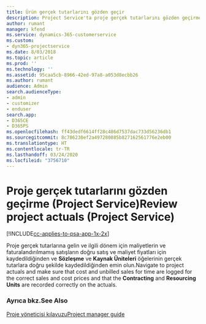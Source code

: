 ```yaml
---
title: Ürün gerçek tutarlarını gözden geçir
description: Project Service'ta proje gerçek tutarlarını gözden geçirme
author: rumant
manager: kfend
ms.service: dynamics-365-customerservice
ms.custom:
- dyn365-projectservice
ms.date: 8/03/2018
ms.topic: article
ms.prod: ''
ms.technology: ''
ms.assetid: 95caa5cb-8966-42ed-97a8-a053d8ecbb26
ms.author: rumant
audience: Admin
search.audienceType:
- admin
- customizer
- enduser
search.app:
- D365CE
- D365PS
ms.openlocfilehash: ff43dedf6614ff28c486d7537dac733d56236db1
ms.sourcegitcommit: 8c786230ef2a497280885b827162561776e2eb00
ms.translationtype: HT
ms.contentlocale: tr-TR
ms.lasthandoff: 03/24/2020
ms.locfileid: "3756710"
---
```

# <a name="review-project-actuals-project-service"></a><span data-ttu-id="8dd70-103">Proje gerçek tutarlarını gözden geçirme (Project Service)</span><span class="sxs-lookup"><span data-stu-id="8dd70-103">Review project actuals (Project Service)</span></span>

[!INCLUDE[cc-applies-to-psa-app-1x-2x](../includes/cc-applies-to-psa-app-1x-2x.md)]

<span data-ttu-id="8dd70-104">Proje gerçek tutarlarına gelin ve ilgili dönem için maliyetlerin ve faturalandırılmamış satışların doğru satış ve maliyet fiyatları için kaydedildiğinden ve **Sözleşme** ve **Kaynak Üniteleri** öğelerinin gerçek tutarlara doğru şekilde kaydedildiğinden emin olun.</span><span class="sxs-lookup"><span data-stu-id="8dd70-104">Navigate to project actuals and make sure that cost and unbilled sales for time are logged for the correct sales and cost prices and that the **Contracting** and **Resourcing Units** are recorded correctly on the actuals.</span></span>  
  
### <a name="see-also"></a><span data-ttu-id="8dd70-105">Ayrıca bkz.</span><span class="sxs-lookup"><span data-stu-id="8dd70-105">See Also</span></span>  
 [<span data-ttu-id="8dd70-106">Proje yöneticisi kılavuzu</span><span class="sxs-lookup"><span data-stu-id="8dd70-106">Project manager guide</span></span>](../project-service/project-manager-guide.md)
